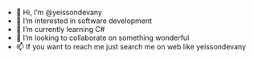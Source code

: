 - 👋 Hi, I’m @yeissondevany
- 👀 I’m interested in software development
- 🌱 I’m currently learning C#
- 💞️ I’m looking to collaborate on something wonderful
- 📫 If you want to reach me just search me on web like yeissondevany
<!---
yeissondevany/yeissondevany is a ✨ special ✨ repository because its `README.md` (this file) appears on your GitHub profile.
You can click the Preview link to take a look at your changes.
--->
